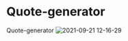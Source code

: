 # Quote-generator
Quote-generator
![2021-09-21 12-16-29](https://user-images.githubusercontent.com/56603609/134467488-d65e1864-ede1-4b13-8b50-4bc63b34ff2b.gif)
